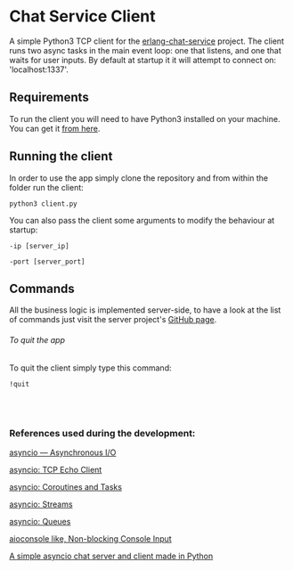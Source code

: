 # Chat Service Client
A simple Python3 TCP client for the [erlang-chat-service](https://github.com/skaysrei/erlang-chat-service) project. 
The client runs two async tasks in the main event loop: one that listens, and one that waits for user inputs. 
By default at startup it it will attempt to connect on: 'localhost:1337'.

## Requirements
To run the client you will need to have Python3 installed on your machine.
You can get it [from here](https://www.python.org/downloads/).

## Running the client
In order to use the app simply clone the repository and from within the folder run the client:
```
python3 client.py
```
You can also pass the client some arguments to modify the behaviour at startup:
```
-ip [server_ip]
```
```
-port [server_port]
```

## Commands
All the business logic is implemented server-side, to have a look at the list of commands just 
visit the server project's [GitHub page](https://github.com/skaysrei/erlang-chat-service).

###### To quit the app
To quit the client simply type this command:
```
!quit
```

<br></br>

### References used during the development: 

[asyncio — Asynchronous I/O](https://docs.python.org/3/library/asyncio.html)

[asyncio: TCP Echo Client](https://docs.python.org/3/library/asyncio-protocol.html#tcp-echo-client)

[asyncio: Coroutines and Tasks](https://docs.python.org/3/library/asyncio-task.html)

[asyncio: Streams](https://docs.python.org/3/library/asyncio-stream.html)

[asyncio: Queues](https://docs.python.org/3/library/asyncio-queue.html)

[aioconsole like, Non-blocking Console Input](https://stackoverflow.com/a/65326191)

[A simple asyncio chat server and client made in Python](https://github.com/henry232323/Simple-Asyncio-Chat-Client)
